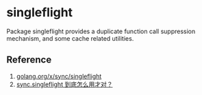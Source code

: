 # singleflight

Package singleflight provides a duplicate function call suppression mechanism, and some cache related utilities.

## Reference

1. [golang.org/x/sync/singleflight](https://github.com/golang/sync/tree/master/singleflight)
2. [sync.singleflight 到底怎么用才对？](https://www.cyningsun.com/01-11-2021/golang-concurrency-singleflight.html)

